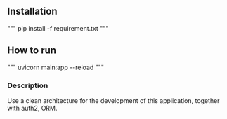 ## Installation

"""
pip install -f requirement.txt
"""

## How to run

"""
uvicorn main:app --reload
"""

### Description

Use a clean architecture for the development of this application, together with auth2, ORM.
